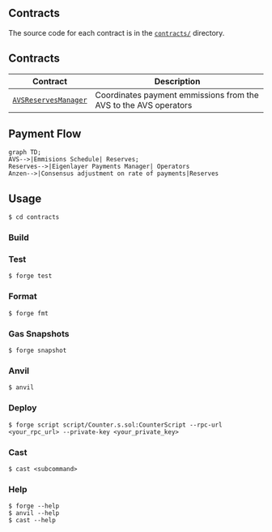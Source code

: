 ## Contracts

The source code for each contract is in the [`contracts/`](contracts/)
directory.

## Contracts

| Contract                                                          | Description                                                      |
| ----------------------------------------------------------------- | ---------------------------------------------------------------- |
| [`AVSReservesManager`](contracts/src/core/AVSReservesManager.sol) | Coordinates payment emmissions from the AVS to the AVS operators |

## Payment Flow

```mermaid
graph TD;
AVS-->|Emmisions Schedule| Reserves;
Reserves-->|Eigenlayer Payments Manager| Operators
Anzen-->|Consensus adjustment on rate of payments|Reserves
```

## Usage

```shell
$ cd contracts
```

### Build

### Test

```shell
$ forge test
```

### Format

```shell
$ forge fmt
```

### Gas Snapshots

```shell
$ forge snapshot
```

### Anvil

```shell
$ anvil
```

### Deploy

```shell
$ forge script script/Counter.s.sol:CounterScript --rpc-url <your_rpc_url> --private-key <your_private_key>
```

### Cast

```shell
$ cast <subcommand>
```

### Help

```shell
$ forge --help
$ anvil --help
$ cast --help
```
